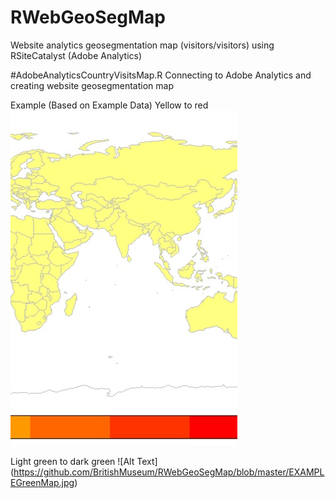 # RWebGeoSegMap
Website analytics geosegmentation map (visitors/visitors) using RSiteCatalyst (Adobe Analytics)

#AdobeAnalyticsCountryVisitsMap.R
Connecting to Adobe Analytics and creating website geosegmentation map

Example (Based on Example Data)
Yellow to red
![Alt Text](https://github.com/BritishMuseum/RWebGeoSegMap/blob/master/EXAMPLEYellowRedMap.jpg)

Light green to dark green
![Alt Text] (https://github.com/BritishMuseum/RWebGeoSegMap/blob/master/EXAMPLEGreenMap.jpg)

